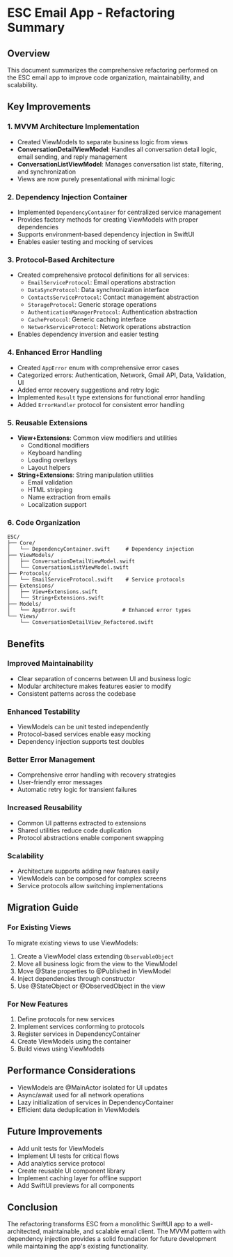 # ESC Email App - Refactoring Summary

## Overview
This document summarizes the comprehensive refactoring performed on the ESC email app to improve code organization, maintainability, and scalability.

## Key Improvements

### 1. **MVVM Architecture Implementation**
- Created ViewModels to separate business logic from views
- **ConversationDetailViewModel**: Handles all conversation detail logic, email sending, and reply management
- **ConversationListViewModel**: Manages conversation list state, filtering, and synchronization
- Views are now purely presentational with minimal logic

### 2. **Dependency Injection Container**
- Implemented `DependencyContainer` for centralized service management
- Provides factory methods for creating ViewModels with proper dependencies
- Supports environment-based dependency injection in SwiftUI
- Enables easier testing and mocking of services

### 3. **Protocol-Based Architecture**
- Created comprehensive protocol definitions for all services:
  - `EmailServiceProtocol`: Email operations abstraction
  - `DataSyncProtocol`: Data synchronization interface
  - `ContactsServiceProtocol`: Contact management abstraction
  - `StorageProtocol`: Generic storage operations
  - `AuthenticationManagerProtocol`: Authentication abstraction
  - `CacheProtocol`: Generic caching interface
  - `NetworkServiceProtocol`: Network operations abstraction
- Enables dependency inversion and easier testing

### 4. **Enhanced Error Handling**
- Created `AppError` enum with comprehensive error cases
- Categorized errors: Authentication, Network, Gmail API, Data, Validation, UI
- Added error recovery suggestions and retry logic
- Implemented `Result` type extensions for functional error handling
- Added `ErrorHandler` protocol for consistent error handling

### 5. **Reusable Extensions**
- **View+Extensions**: Common view modifiers and utilities
  - Conditional modifiers
  - Keyboard handling
  - Loading overlays
  - Layout helpers
- **String+Extensions**: String manipulation utilities
  - Email validation
  - HTML stripping
  - Name extraction from emails
  - Localization support

### 6. **Code Organization**
```
ESC/
├── Core/
│   └── DependencyContainer.swift     # Dependency injection
├── ViewModels/
│   ├── ConversationDetailViewModel.swift
│   └── ConversationListViewModel.swift
├── Protocols/
│   └── EmailServiceProtocol.swift    # Service protocols
├── Extensions/
│   ├── View+Extensions.swift
│   └── String+Extensions.swift
├── Models/
│   └── AppError.swift               # Enhanced error types
└── Views/
    └── ConversationDetailView_Refactored.swift
```

## Benefits

### Improved Maintainability
- Clear separation of concerns between UI and business logic
- Modular architecture makes features easier to modify
- Consistent patterns across the codebase

### Enhanced Testability
- ViewModels can be unit tested independently
- Protocol-based services enable easy mocking
- Dependency injection supports test doubles

### Better Error Management
- Comprehensive error handling with recovery strategies
- User-friendly error messages
- Automatic retry logic for transient failures

### Increased Reusability
- Common UI patterns extracted to extensions
- Shared utilities reduce code duplication
- Protocol abstractions enable component swapping

### Scalability
- Architecture supports adding new features easily
- ViewModels can be composed for complex screens
- Service protocols allow switching implementations

## Migration Guide

### For Existing Views
To migrate existing views to use ViewModels:

1. Create a ViewModel class extending `ObservableObject`
2. Move all business logic from the view to the ViewModel
3. Move @State properties to @Published in ViewModel
4. Inject dependencies through constructor
5. Use @StateObject or @ObservedObject in the view

### For New Features
1. Define protocols for new services
2. Implement services conforming to protocols
3. Register services in DependencyContainer
4. Create ViewModels using the container
5. Build views using ViewModels

## Performance Considerations
- ViewModels are @MainActor isolated for UI updates
- Async/await used for all network operations
- Lazy initialization of services in DependencyContainer
- Efficient data deduplication in ViewModels

## Future Improvements
- Add unit tests for ViewModels
- Implement UI tests for critical flows
- Add analytics service protocol
- Create reusable UI component library
- Implement caching layer for offline support
- Add SwiftUI previews for all components

## Conclusion
The refactoring transforms ESC from a monolithic SwiftUI app to a well-architected, maintainable, and scalable email client. The MVVM pattern with dependency injection provides a solid foundation for future development while maintaining the app's existing functionality.